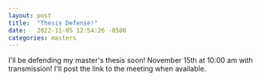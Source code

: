 ```yaml
---
layout: post
title:  "Thesis Defense!"
date:   2022-11-05 12:54:26 -0500
categories: masters
---
```

I'll be defending my master's thesis soon! November 15th at 10:00 am with transmission! I'll post the link to the meeting when available.

